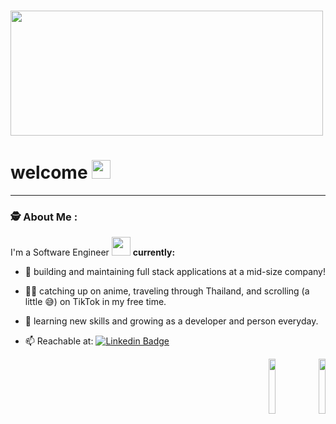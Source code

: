 # <div align="center">
 <img src="https://media.giphy.com/media/1GEATImIxEXVR79Dhk/giphy.gif" width="500" height="200"/>
  <h1>
  welcome
  <img src="https://media.giphy.com/media/hvRJCLFzcasrR4ia7z/giphy.gif" width="30px"/>
</h1>
</div>




---
### :detective: About Me :
I'm a Software Engineer <img src="https://media.giphy.com/media/WUlplcMpOCEmTGBtBW/giphy.gif" width="30"> <b>currently:</b> 


 - :telescope: building and maintaining full stack applications at a mid-size company!

 - :woman_technologist: catching up on anime, traveling through Thailand, and scrolling (a little :sweat_smile:) on TikTok in my free time. 
 
 
 - :seedling:  learning new skills and growing as a developer and person everyday.

 - :mailbox: Reachable at: [![Linkedin Badge](https://img.shields.io/badge/-LinkedIn-blue?style=flat&logo=Linkedin&logoColor=white)](https://www.linkedin.com/in/jadaclopton/)

<div align="right" >
  <img src="https://media.giphy.com/media/KcMpL8GebR6ygaSRwx/giphy.gif" width="15%" /> <img src="https://media.giphy.com/media/FvTiU4YpDE4fs5NulS/giphy.gif" width="15%" />
</div>
